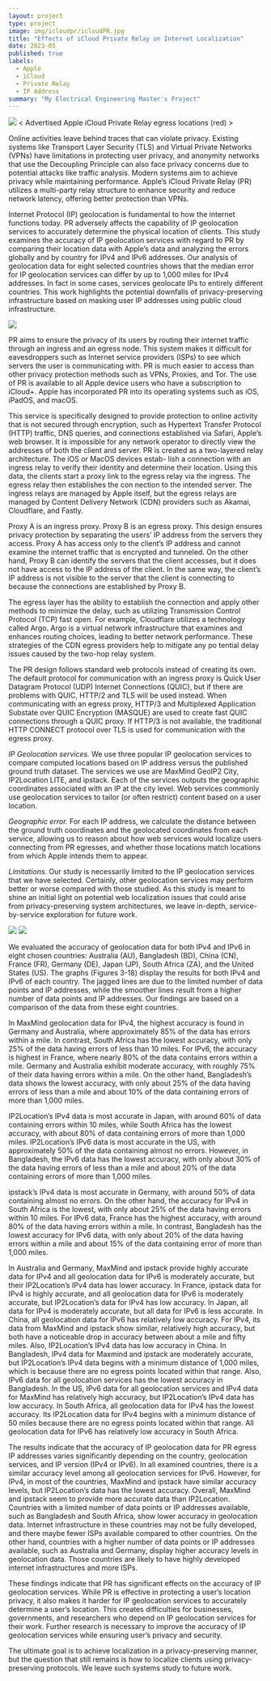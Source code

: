 ```yaml
---
layout: project
type: project
image: img/icloudpr/icloudPR.jpg
title: "Effects of iCloud Private Relay on Internet Localization"
date: 2023-05
published: true
labels:
  - Apple
  - iCloud
  - Private Relay
  - IP Address
summary: "My Electrical Engineering Master's Project"
---
```


<img class="img-fluid" src="../img/icloudpr/egresslocations.png">
< Advertised Apple iCloud Private Relay egress locations (red) >


Online activities leave behind traces that can violate privacy. Existing systems like Transport Layer Security (TLS) and Virtual Private Networks (VPNs) have limitations in protecting user privacy, and anonymity
networks that use the Decoupling Principle can also face privacy concerns due to potential attacks like traffic analysis. Modern systems aim to achieve privacy while maintaining performance. Apple’s iCloud Private
Relay (PR) utilizes a multi-party relay structure to enhance security and reduce network latency, offering better protection than VPNs. 

Internet Protocol (IP) geolocation is fundamental to how the internet functions today. PR adversely affects the capability of IP geolocation services to accurately determine the physical location of clients. This study examines the accuracy of IP geolocation services with regard to PR by comparing their location data with Apple’s data and analyzing the errors globally and by country for IPv4 and IPv6 addresses. Our analysis of geolocation data for eight selected countries shows that the median error for IP geolocation services can differ by up to 1,000 miles for IPv4 addresses. In fact in some cases, services geolocate IPs to entirely different countries. This work highlights the potential downfalls of privacy-preserving infrastructure based on masking user IP addresses using public cloud infrastructure.

<img class="img-fluid" src="../img/icloudpr/prarchitecture.png">

PR aims to ensure the privacy of its users by routing their internet traffic through an ingress and an egress node. This system makes it difficult for eavesdroppers such as Internet service providers (ISPs) to see which
servers the user is communicating with. PR is much easier to access than other privacy protection methods such as VPNs, Proxies, and Tor. The use of PR is available to all Apple device users who have a subscription to
iCloud+. Apple has incorporated PR into its operating systems such as iOS, iPadOS, and macOS.

This service is specifically designed to provide protection to online activity that is not secured through encryption, such as Hypertext Transfer Protocol (HTTP) traffic, DNS queries, and connections established via
Safari, Apple’s web browser. It is impossible for any network operator to directly view the addresses of both the client and server. PR is created as a two-layered relay architecture. The iOS or MacOS devices estab-
lish a connection with an ingress relay to verify their identity and determine their location. Using this data, the clients start a proxy link to the egress relay via the ingress. The egress relay then establishes the con
nection to the intended server. The ingress relays are managed by Apple itself, but the egress relays are managed by Content Delivery Network (CDN) providers such as Akamai, Cloudflare, and Fastly.

Proxy A is an ingress proxy. Proxy B is an egress proxy. This design ensures privacy protection by separating the users’ IP address from the servers they access. Proxy A has access only to the client’s IP address and cannot examine the internet traffic that is encrypted and tunneled. On the other hand, Proxy B can identify the servers that the client accesses, but it does not have access to the IP address of the client. In the same way, the client’s IP address is not visible to the server that the client is connecting to because the connections are established by Proxy B.

The egress layer has the ability to establish the connection and apply other methods to minimize the delay, such as utilizing Transmission Control Protocol (TCP) fast open. For example, Cloudflare utilizes a technology
called Argo. Argo is a virtual network infrastructure that examines and enhances routing choices, leading to better network performance. These strategies of the CDN egress providers help to mitigate any po
tential delay issues caused by the two-hop relay system. 

The PR design follows standard web protocols instead of creating its own. The default protocol for communication with an ingress proxy is Quick User Datagram
Protocol (UDP) Internet Connections (QUIC), but if there are problems with QUIC, HTTP/2 and TLS will be used instead. When communicating with an egress proxy, HTTP/3 and Multiplexed Application Substate
over QUIC Encryption (MASQUE) are used to create fast QUIC connections through a QUIC proxy. If HTTP/3 is not available, the traditional HTTP CONNECT protocol over TLS is used for communication with the egress proxy. 

*IP Geolocation services.* We use three popular IP geolocation services to compare computed locations based on IP address versus the published ground truth dataset.
The services we use are MaxMind GeoIP2 City, IP2Location LITE, and ipstack. Each of the services outputs the geographic coordinates associated with an IP at the city level. Web services commonly use
geolocation services to tailor (or often restrict) content based on a user location. 

*Geographic error.* For each IP address, we calculate the distance between the ground truth coordinates and
the geolocated coordinates from each service, allowing us to reason about how web services would localize users connecting from PR egresses, and whether those locations match locations from which Apple intends
them to appear. 

*Limitations.* Our study is necessarily limited to the IP geolocation services that we have selected. Certainly, other geolocation services may perform better or worse compared with those studied. As this study is meant to shine an initial light on potential web localization issues that could arise from privacy-preserving system architectures, we leave in-depth, service-by-service exploration for future work.

<img class="img-fluid" src="../img/icloudpr/fig3to10.png">
<img class="img-fluid" src="../img/icloudpr/fig11to18.png">

We evaluated the accuracy of geolocation data for both IPv4 and IPv6 in eight chosen countries: Australia (AU), Bangladesh (BD), China (CN), France (FR), Germany (DE), Japan (JP), South Africa (ZA), and the United
States (US). The graphs (Figures 3-18) display the results for both IPv4 and IPv6 of each country. The jagged lines are due to the limited number of data points and IP addresses, while the smoother lines result from a
higher number of data points and IP addresses. Our findings are based on a comparison of the data from these eight countries. 

In MaxMind geolocation data for IPv4, the highest accuracy is found in Germany and Australia, where approximately 85% of the data has errors within a mile. In contrast, South Africa has the lowest accuracy, with only 25% of the data having errors of less than 10 miles. For IPv6, the accuracy is highest in France, where nearly 80% of the data contains errors within a mile. Germany and Australia exhibit moderate accuracy, with roughly 75% of their data having errors within a mile. On the other hand, Bangladesh’s data shows the lowest accuracy, with only about 25% of the data having errors of less than a mile and about 10% of the data containing errors of more than 1,000 miles. 

IP2Location’s IPv4 data is most accurate in Japan, with around 60% of data containing errors within 10 miles, while South Africa has the lowest accuracy, with about 80% of data containing errors of more than 1,000 miles. IP2Location’s IPv6 data is most accurate in the US, with approximately 50% of the data containing almost no errors. However, in Bangladesh, the IPv6 data has the lowest accuracy, with only about 30% of the data having errors of less than a mile and about 20% of the data containing errors of more than 1,000 miles. 

ipstack’s IPv4 data is most accurate in Germany, with around 50% of data containing almost no errors. On the other hand, the accuracy for IPv4 in South Africa is the lowest, with only about 25% of the data having errors within 10 miles. For IPv6 data, France has the highest accuracy, with around 80% of the data having errors within a mile. In contrast, Bangladesh has the lowest accuracy for IPv6 data, with only about 20% of the data having errors within a mile and about 15% of the data containing error of more than 1,000 miles.

In Australia and Germany, MaxMind and ipstack provide highly accurate data for IPv4 and all geolocation data for IPv6 is moderately accurate, but their IP2Location’s IPv4 data has lower accuracy. In France,
ipstack data for IPv4 is highly accurate, and all geolocation data for IPv6 is moderately accurate, but IP2Location’s data for IPv4 has low accuracy. In Japan, all data for IPv4 is moderately accurate, but all data for
IPv6 is less accurate. In China, all geolocation data for IPv6 has relatively low accuracy. For IPv4, its data from MaxMind and ipstack show similar, relatively high accuracy, but both have a noticeable drop in accuracy between about a mile and fifty miles. Also, IP2Location’s IPv4 data has low accuracy in China. In Bangladesh, IPv4 data for Maxmind and ipstack are moderately accurate, but IP2Location’s IPv4 data begins with a minimum distance of 1,000 miles, which is because there are no egress points located within that range. Also, IPv6 data for all geolocation services has the lowest accuracy in Bangladesh. In the US, IPv6 data for all geolocation
services and IPv4 data for MaxMind has relatively high accuracy, but IP2Location’s IPv4 data has low accuracy. In South Africa, all geolocation data for IPv4 has the lowest accuracy. Its IP2Location data for IPv4 begins
with a minimum distance of 50 miles because there are no egress points located within that range. All geolocation data for IPv6 has relatively low accuracy in South Africa. 

The results indicate that the accuracy of IP geolocation data for PR egress IP addresses varies significantly depending on the country, geolocation services, and
IP version (IPv4 or IPv6). In all examined countries, there is a similar accuracy level among all geolocation services for IPv6. However, for IPv4, in most of the countries, MaxMind and ipstack have similar accuracy
levels, but IP2Location’s data has the lowest accuracy. Overall, MaxMind and ipstack seem to provide more accurate data than IP2Location. Countries with a limited number of data points or IP addresses available,
such as Bangladesh and South Africa, show lower accuracy in geolocation data. Internet infrastructure in these countries may not be fully developed, and there maybe fewer ISPs available compared to other countries.
On the other hand, countries with a higher number of data points or IP addresses available, such as Australia and Germany, display higher accuracy levels in geolocation data. Those countries are likely to have highly
developed internet infrastructures and more ISPs.

These findings indicate that PR has significant effects on the accuracy of IP geolocation services. While PR is effective in protecting a user’s location privacy, it
also makes it harder for IP geolocation services to accurately determine a user’s location. This creates difficulties for businesses, governments, and researchers
who depend on IP geolocation services for their work. Further research is necessary to improve the accuracy of IP geolocation services while ensuring user’s privacy
and security. 

The ultimate goal is to achieve localization in a privacy-preserving manner, but the question that still remains is how to localize clients using privacy-
preserving protocols. We leave such systems study to future work.
